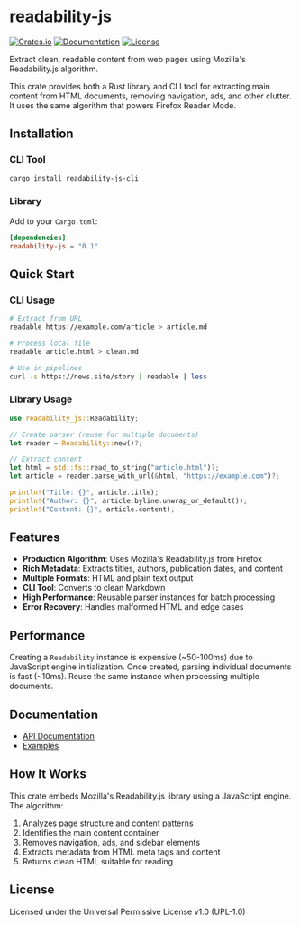 # readability-js

[![Crates.io](https://img.shields.io/crates/v/readability-js)](https://crates.io/crates/readability-js)
[![Documentation](https://docs.rs/readability-js/badge.svg)](https://docs.rs/readability-js)
[![License](https://img.shields.io/crates/l/readability-js)](https://github.com/egemengol/readability-js/blob/main/LICENSE)

Extract clean, readable content from web pages using Mozilla's Readability.js algorithm.

This crate provides both a Rust library and CLI tool for extracting main content from HTML documents, removing navigation, ads, and other clutter. It uses the same algorithm that powers Firefox Reader Mode.

## Installation

### CLI Tool

```bash
cargo install readability-js-cli
```

### Library

Add to your `Cargo.toml`:

```toml
[dependencies]
readability-js = "0.1"
```

## Quick Start

### CLI Usage

```bash
# Extract from URL
readable https://example.com/article > article.md

# Process local file
readable article.html > clean.md

# Use in pipelines
curl -s https://news.site/story | readable | less
```

### Library Usage

```rust
use readability_js::Readability;

// Create parser (reuse for multiple documents)
let reader = Readability::new()?;

// Extract content
let html = std::fs::read_to_string("article.html")?;
let article = reader.parse_with_url(&html, "https://example.com")?;

println!("Title: {}", article.title);
println!("Author: {}", article.byline.unwrap_or_default());
println!("Content: {}", article.content);
```

## Features

- **Production Algorithm**: Uses Mozilla's Readability.js from Firefox
- **Rich Metadata**: Extracts titles, authors, publication dates, and content
- **Multiple Formats**: HTML and plain text output
- **CLI Tool**: Converts to clean Markdown
- **High Performance**: Reusable parser instances for batch processing
- **Error Recovery**: Handles malformed HTML and edge cases

## Performance

Creating a `Readability` instance is expensive (~50-100ms) due to JavaScript engine initialization. Once created, parsing individual documents is fast (~10ms). Reuse the same instance when processing multiple documents.

## Documentation

- [API Documentation](https://docs.rs/readability-js)
- [Examples](./examples/)

## How It Works

This crate embeds Mozilla's Readability.js library using a JavaScript engine. The algorithm:

1. Analyzes page structure and content patterns
2. Identifies the main content container
3. Removes navigation, ads, and sidebar elements
4. Extracts metadata from HTML meta tags and content
5. Returns clean HTML suitable for reading

## License

Licensed under the Universal Permissive License v1.0 (UPL-1.0)
